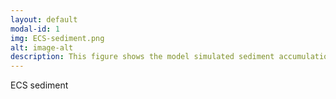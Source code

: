 ```yaml
---
layout: default
modal-id: 1
img: ECS-sediment.png
alt: image-alt
description: This figure shows the model simulated sediment accumulation rate (log10 cm/year). In this work, we used the Regional Ocean Modeling System to simulate the Huanghe and Changjiang Rivers-derived sediment transport in the Bohai, Yellow, and East China Seas. We estimated the sediment fluxes and analysed related mechanism for the sediment transport in this region. This work has been published in Continental Shelf Research. You can download the paper <a href="https://f9f29c09aba68b34e97f2e1e94ba641ecca20392.googledrive.com/host/0B8MXmF_zZc7KN2RWZWJKMEh1eEk/Publications/Zengetal_CSR2015.pdf">here</a>.
---
```

ECS sediment

